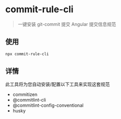 # commit-rule-cli

> 一键安装 git-commit 提交 Angular 提交信息规范

## 使用

```sh
npx commit-rule-cli
```

## 详情

此工具将为您自动安装/配置以下工具来实现这套规范

- commitizen
- @commitlint-cli
- @commitlint-config-conventional
- husky
